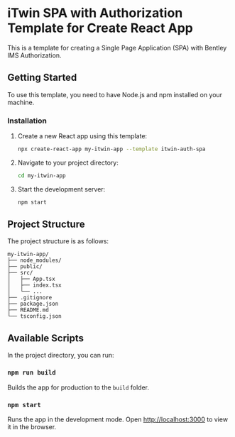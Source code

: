 # iTwin SPA with Authorization Template for Create React App

This is a template for creating a Single Page Application (SPA) with Bentley IMS Authorization.

## Getting Started

To use this template, you need to have Node.js and npm installed on your machine.

### Installation

1. Create a new React app using this template:

    ```bash
    npx create-react-app my-itwin-app --template itwin-auth-spa
    ```

2. Navigate to your project directory:

    ```bash
    cd my-itwin-app
    ```

3. Start the development server:

    ```bash
    npm start
    ```

## Project Structure

The project structure is as follows:

```plaintext
my-itwin-app/
├── node_modules/
├── public/
├── src/
│   ├── App.tsx
│   ├── index.tsx
│   └── ...
├── .gitignore
├── package.json
├── README.md
└── tsconfig.json
```

## Available Scripts

In the project directory, you can run:

### `npm run build`

Builds the app for production to the `build` folder.

### `npm start`

Runs the app in the development mode. Open [http://localhost:3000](http://localhost:3000) to view it in the browser.

